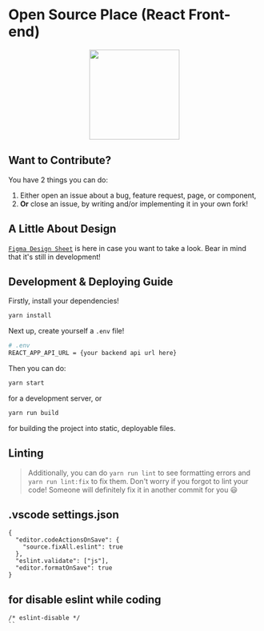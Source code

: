 # Open Source Place (React Front-end)
<p align="center"><img src="https://user-images.githubusercontent.com/56169582/105577347-083cbb80-5d8a-11eb-9973-acf01b2130c1.png" width="180px"/></p>



## Want to Contribute?

You have 2 things you can do:

1. Either open an issue about a bug, feature request, page, or component,
2. __Or__ close an issue, by writing and/or implementing it in your own fork!



## A Little About Design

[`Figma Design Sheet`](https://www.figma.com/file/qOFIkueP572MnHwaF7ey0a/Untitled?node-id=59%3A490)
is here in case you want to take a look.
Bear in mind that it's still in development!



## Development & Deploying Guide

Firstly, install your dependencies!

```sh
yarn install
```

Next up, create yourself a `.env` file!

```sh
# .env
REACT_APP_API_URL = {your backend api url here}
```

Then you can do:

```sh
yarn start
```

for a development server, or

```sh
yarn run build
```

for building the project into static, deployable files.



## Linting

> Additionally, you can do `yarn run lint` to see formatting errors
> and `yarn run lint:fix` to fix them.
> Don't worry if you forgot to lint your code!
> Someone will definitely fix it in another commit for you :smiley:


## .vscode settings.json
```
{
  "editor.codeActionsOnSave": {
    "source.fixAll.eslint": true
  },
  "eslint.validate": ["js"],
  "editor.formatOnSave": true
}
```
## for disable eslint while coding
```
/* eslint-disable */
``


